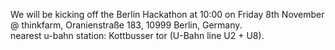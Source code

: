 We will be kicking off the Berlin Hackathon at 10:00 on Friday 8th November @ thinkfarm, Oranienstraße 183, 10999 Berlin, Germany.<br> nearest u-bahn station: Kottbusser tor (U-Bahn line U2 + U8).
